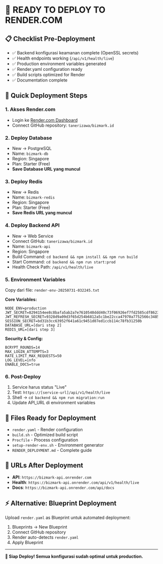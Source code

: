 # 🚀 READY TO DEPLOY TO RENDER.COM

## 📋 Checklist Pre-Deployment

- ✅ Backend konfigurasi keamanan complete (OpenSSL secrets)
- ✅ Health endpoints working (`/api/v1/health/live`)
- ✅ Production environment variables generated
- ✅ Render.yaml configuration ready
- ✅ Build scripts optimized for Render
- ✅ Documentation complete

## 🎯 Quick Deployment Steps

### 1. Akses Render.com
- Login ke [Render.com Dashboard](https://dashboard.render.com)
- Connect GitHub repository: `tanerizawa/bizmark.id`

### 2. Deploy Database
- New → PostgreSQL
- Name: `bizmark-db`
- Region: Singapore
- Plan: Starter (Free)
- **Save Database URL yang muncul**

### 3. Deploy Redis
- New → Redis  
- Name: `bizmark-redis`
- Region: Singapore
- Plan: Starter (Free)
- **Save Redis URL yang muncul**

### 4. Deploy Backend API
- New → Web Service
- Connect GitHub: `tanerizawa/bizmark.id`
- Name: `bizmark-api`
- Region: Singapore
- Build Command: `cd backend && npm install && npm run build`
- Start Command: `cd backend && npm run start:prod`
- Health Check Path: `/api/v1/health/live`

### 5. Environment Variables
Copy dari file: `render-env-20250731-032245.txt`

**Core Variables:**
```
NODE_ENV=production
JWT_SECRET=8294154ee8c8bafa5ab2a7e7610540ddd40c73f06926ef7fd2585cdf8623e8b1
JWT_REFRESH_SECRET=9328d9a09d3f65d254b6812a5c1be22cca47970a7752566c3485ac084a462fa1
SESSION_SECRET=bd31b3cc63952f641a61c9451d07ed1ccb114c78fb31250b
DATABASE_URL=[dari step 2]
REDIS_URL=[dari step 3]
```

**Security & Config:**
```
BCRYPT_ROUNDS=14
MAX_LOGIN_ATTEMPTS=3
RATE_LIMIT_MAX_REQUESTS=50
LOG_LEVEL=info
ENABLE_DOCS=true
```

### 6. Post-Deploy
1. Service harus status "Live"
2. Test: `https://[service-url]/api/v1/health/live`
3. Shell → `cd backend && npm run migration:run`
4. Update API_URL di environment variables

## 📁 Files Ready for Deployment

- `render.yaml` - Render configuration
- `build.sh` - Optimized build script
- `Procfile` - Process configuration
- `setup-render-env.sh` - Environment generator
- `RENDER_DEPLOYMENT.md` - Complete guide

## 🔗 URLs After Deployment

- **API**: `https://bizmark-api.onrender.com`
- **Health**: `https://bizmark-api.onrender.com/api/v1/health/live`
- **Docs**: `https://bizmark-api.onrender.com/api/docs`

## ⚡ Alternative: Blueprint Deployment

Upload `render.yaml` as Blueprint untuk automated deployment:
1. Blueprints → New Blueprint
2. Connect GitHub repository
3. Render auto-detects `render.yaml`
4. Apply Blueprint

---

**🎉 Siap Deploy! Semua konfigurasi sudah optimal untuk production.**
